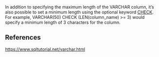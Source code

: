 In addition to specifying the maximum length of the VARCHAR column, it’s also possible to set a minimum length using the optional keyword [CHECK](https://www.sqltutorial.net/check-constraint.html). For example, VARCHAR(50) CHECK (LEN(column_name) >= 3) would specify a minimum length of 3 characters for the column.
## References
https://www.sqltutorial.net/varchar.html